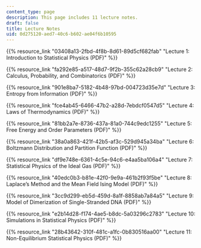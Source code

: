 ```yaml
---
content_type: page
description: This page includes 11 lecture notes.
draft: false
title: Lecture Notes
uid: 0d275120-aed7-40c6-b602-ae04f6b10595
---
```

{{% resource_link "03408a13-2fbd-4f8b-8d61-89d5cf682fab" "Lecture 1: Introduction to Statistical Physics (PDF)" %}}    

{{% resource_link "fa292e85-a517-48d7-9f2b-355c62a28cb9" "Lecture 2: Calculus, Probability, and Combinatorics (PDF)" %}}    

{{% resource_link "901e8ba7-5182-4b48-97bd-004723d35e7d" "Lecture 3: Entropy from Information (PDF)" %}}    

{{% resource_link "fce4ab45-6466-47b2-a28d-7ebdcf0547d5" "Lecture 4: Laws of Thermodynamics (PDF)" %}}  

{{% resource_link "81bb2a7e-8736-437a-81a0-744c9edc1255" "Lecture 5: Free Energy and Order Parameters (PDF)" %}}    

{{% resource_link "38a0a863-421f-42b5-af3c-529d945a34ba" "Lecture 6: Boltzmann Distribution and Partition Function (PDF)" %}}    

{{% resource_link "df9e748e-6361-4c5e-94c6-e4aa5ba106a4" "Lecture 7: Statistical Physics of the Ideal Gas (PDF)" %}}    

{{% resource_link "40edc0b3-b81e-42f0-9e9a-461b2f93f5be" "Lecture 8: Laplace’s Method and the Mean Field Ising Model (PDF)" %}}    

{{% resource_link "3cc9d299-eb5d-459d-8a1f-8858ab7a84a5" "Lecture 9: Model of Dimerization of Single-Stranded DNA (PDF)" %}}    

{{% resource_link "e2b14d28-f174-4ae5-b8dc-5a03296c2783" "Lecture 10: Simulations in Statistical Physics (PDF)" %}}    

{{% resource_link "28b43642-310f-481c-a1fc-0b830516aa00" "Lecture 11: Non-Equilibrium Statistical Physics (PDF)" %}}